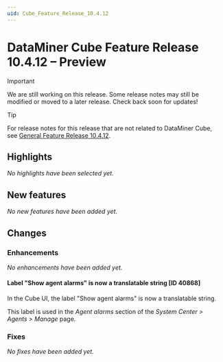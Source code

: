 ```yaml
---
uid: Cube_Feature_Release_10.4.12
---
```


# DataMiner Cube Feature Release 10.4.12 – Preview

> [!IMPORTANT]
> We are still working on this release. Some release notes may still be modified or moved to a later release. Check back soon for updates!

> [!TIP]
> For release notes for this release that are not related to DataMiner Cube, see [General Feature Release 10.4.12](xref:General_Feature_Release_10.4.12).

## Highlights

*No highlights have been selected yet.*

## New features

*No new features have been added yet.*

## Changes

### Enhancements

*No enhancements have been added yet.*

#### Label "Show agent alarms" is now a translatable string [ID 40868]

<!-- MR 10.3.0 [CU21] / 10.4.0 [CU9] - FR 10.4.12 -->

In the Cube UI, the label "Show agent alarms" is now a translatable string.

This label is used in the *Agent alarms* section of the *System Center > Agents > Manage* page.

### Fixes

*No fixes have been added yet.*
